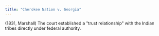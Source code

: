 ```yaml
---
title: "Cherokee Nation v. Georgia"
---
```

(1831, Marshall) The court established a &quot;trust relationship&quot; with the Indian tribes directly under federal authority.

